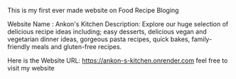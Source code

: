 This is my first ever made website on Food Recipe Bloging

Website Name : Ankon's Kitchen
Description: Explore our huge selection of delicious recipe ideas including; easy desserts, delicious vegan and vegetarian dinner ideas, gorgeous pasta recipes, quick bakes, family-friendly meals and gluten-free recipes.

Here is the Website URL:
https://ankon-s-kitchen.onrender.com  feel free to visit my website
